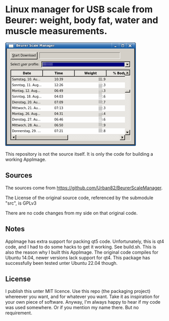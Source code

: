 Linux manager for USB scale from Beurer: weight, body fat, water and muscle measurements.
=========================================================================================

![screenshot](extra/screenshot.png)

This repository is not the source itself. It is only the code for building a working AppImage.

Sources
-------

The sources come from https://github.com/Urban82/BeurerScaleManager.

The License of the original source code, referenced by the submodule "src", is GPLv3

There are no code changes from my side on that original code.

Notes
-----

AppImage has extra support for packing qt5 code. Unfortunately, this is qt4 code, and I had to do some hacks to get it working. See build.sh.
This is also the reason why I built this AppImage. The original code compiles for Ubuntu 14.04, newer versions lack support for qt4. This package has successfully been tested unter Ubuntu 22.04 though.

License
-------

I publish this unter MIT licence. Use this repo (the packaging project) whereever you want, and for whatever you want. Take it as inspiration for your own piece of software.
Anyway, I'm always happy to hear if my code was used somewhere. Or if you mention my name there. But no requirement.
